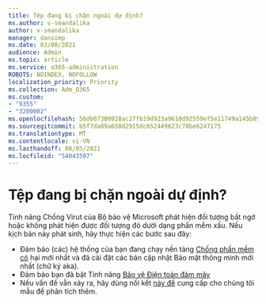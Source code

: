 ```yaml
---
title: Tệp đang bị chặn ngoài dự định?
ms.author: v-smandalika
author: v-smandalika
manager: dansimp
ms.date: 03/08/2021
audience: Admin
ms.topic: article
ms.service: o365-administration
ROBOTS: NOINDEX, NOFOLLOW
localization_priority: Priority
ms.collection: Adm_O365
ms.custom:
- "9355"
- "3200002"
ms.openlocfilehash: 58db07300928ac27fb19d923a9610d92559ef5e11749a145b890d774c5911bb1
ms.sourcegitcommit: b5f7da89a650d2915dc652449623c78be6247175
ms.translationtype: MT
ms.contentlocale: vi-VN
ms.lasthandoff: 08/05/2021
ms.locfileid: "54043597"
---
```

# <a name="files-are-being-blocked-unexpectedly"></a>Tệp đang bị chặn ngoài dự định?

Tính năng Chống Virut của Bộ bảo vệ Microsoft phát hiện đối tượng bất ngờ hoặc không phát hiện được đối tượng đó dưới dạng phần mềm xấu. Nếu kịch bản này phát sinh, hãy thực hiện các bước sau đây:

- Đảm bảo (các) hệ thống của bạn đang chạy nền tảng [Chống phần mềm có](https://docs.microsoft.com/windows/security/threat-protection/microsoft-defender-antivirus/manage-updates-baselines-microsoft-defender-antivirus) hại mới nhất và đã cài đặt các bản cập nhật Bảo mật thông minh mới nhất (chữ ký aka). [](https://www.microsoft.com/security/encyclopedia/adlpackages.aspx)
- Đảm bảo bạn đã bật Tính năng [Bảo vệ Điện toán đám mây](https://docs.microsoft.com/windows/security/threat-protection/microsoft-defender-antivirus/enable-cloud-protection-microsoft-defender-antivirus)
- Nếu vấn đề vẫn xảy ra, hãy dùng nối kết [này để](https://www.microsoft.com/wdsi/filesubmission) cung cấp cho chúng tôi mẫu để phân tích thêm.
